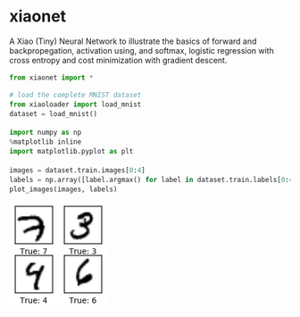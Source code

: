 # xiaonet
A Xiao (Tiny) Neural Network to illustrate the basics of forward and backpropegation, activation using, and softmax, logistic regression with cross entropy and cost minimization with gradient descent.

```python
from xiaonet import *
```
```python
# load the complete MNIST dataset
from xiaoloader import load_mnist
dataset = load_mnist()

import numpy as np
%matplotlib inline
import matplotlib.pyplot as plt

images = dataset.train.images[0:4]
labels = np.array([label.argmax() for label in dataset.train.labels[0:4]])
plot_images(images, labels)
```
![png](images/output_1_0.png)
